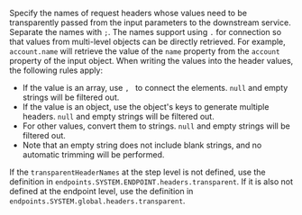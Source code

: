 Specify the names of request headers whose values need to be transparently passed from the input
parameters to the downstream service. Separate the names with `;`. The names support using `.` for connection so that values from
multi-level objects can be directly retrieved. For example, `account.name` will retrieve the value of the `name` property from the
`account` property of the input object. When writing the values into the header values, the following rules apply:

- If the value is an array, use `, ` to connect the elements. `null` and empty strings will be filtered out.
- If the value is an object, use the object's keys to generate multiple headers. `null` and empty strings will be filtered out.
- For other values, convert them to strings. `null` and empty strings will be filtered out.
- Note that an empty string does not include blank strings, and no automatic trimming will be performed.

If the `transparentHeaderNames` at the step level is not defined, use the definition in
`endpoints.SYSTEM.ENDPOINT.headers.transparent`. If it is also not defined at the endpoint level, use the definition in
`endpoints.SYSTEM.global.headers.transparent`.